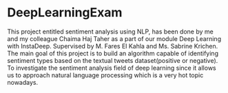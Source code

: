 # DeepLearningExam
This project entitled sentiment analysis using NLP, has been done by me and my colleague Chaima Haj Taher as a part of our module Deep Learning with InstaDeep. Supervised by M. Fares El Kahla and Ms. Sabrine Krichen.
The main goal of this project is to build an algorithm capable of identifying sentiment types based on the textual tweets dataset(positive or negative). To investigate the sentiment analysis field of deep learning since it allows us to approach natural language processing which is a very hot topic nowadays.
